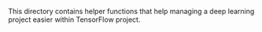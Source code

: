 This directory contains helper functions that help managing a deep learning project easier within TensorFlow project.
